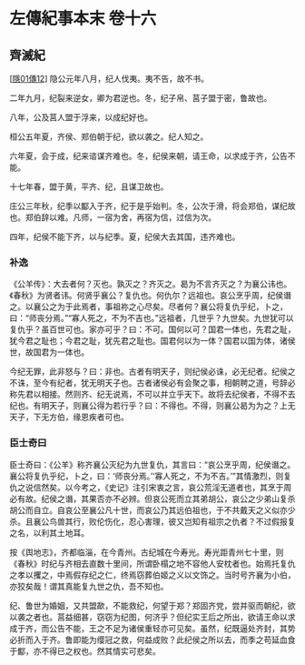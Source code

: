 # 左傳紀事本末 卷十六

## 齊滅紀

[[隱01傳12](../ChunQiuZuoZhuan/01Yin/01Yin01.md#01Yin01Zhuan12
)] 隐公元年八月，纪人伐夷。夷不告，故不书。

二年九月，纪裂来逆女，卿为君逆也。冬，纪子帛、莒子盟于密，鲁故也。

八年，公及莒人盟于浮来，以成纪好也。

桓公五年夏，齐侯、郑伯朝于纪，欲以袭之。纪人知之。

六年夏，会于成，纪来谘谋齐难也。冬，纪侯来朝，请王命，以求成于齐，公告不能。

十七年春，盟于黄，平齐、纪，且谋卫故也。

庄公三年秋，纪季以酅入于齐，纪于是乎始判。冬，公次于滑，将会郑伯，谋纪故也。郑伯辞以难。凡师，一宿为舍，再宿为信，过信为次。

四年，纪侯不能下齐，以与纪季。夏，纪侯大去其国，违齐难也。

### 补逸

《公羊传》：大去者何？灭也。孰灭之？齐灭之。曷为不言齐灭之？为襄公讳也。《春秋》为贤者讳。何贤乎襄公？复仇也。何仇尔？远祖也。哀公烹乎周，纪侯谮之。以襄公之为于此焉者，事祖祢之心尽矣。尽者何？襄公将复仇乎纪，卜之，曰：“师丧分焉。”“寡人死之，不为不吉也。”远祖者，几世乎？九世矣。九世犹可以复仇乎？虽百世可也。家亦可乎？曰：不可。国何以可？国君一体也，先君之耻，犹今君之耻也；今君之耻，犹先君之耻也。国君何以为一体？国君以国为体，诸侯世，故国君为一体也。

今纪无罪，此非怒与？曰：非也。古者有明天子，则纪侯必诛，必无纪者。纪侯之不诛，至今有纪者，犹无明天子也。古者诸侯必有会聚之事，相朝聘之道，号辞必称先君以相接。然则齐、纪无说焉，不可以并立乎天下。故将去纪侯者，不得不去纪也。有明天子，则襄公得为若行乎？曰：不得也。不得，则襄公曷为为之？上无天子，下无方伯，缘恩疾者可也。

### 臣士奇曰

臣士奇曰：《公羊》称齐襄公灭纪为九世复仇，其言曰：“哀公烹乎周，纪侯谮之。襄公将复仇乎纪，卜之，曰：‘师丧分焉。’‘寡人死之，不为不吉。’”其情激烈，则复仇之说信然矣。以今考之，《史记》注引宋衷之言，哀公荒淫无道者也，其烹于周必有故。纪侯之谮，其果否亦不必辨。但哀公死而立其弟胡公，哀公之少弟山复杀胡公而自立。自哀公至襄公凡十世，而哀公乃其远伯祖也，于不共戴天之义似亦少杀。且襄公鸟兽其行，败伦伤化，忍心害理，彼又岂知有祖宗之仇者？不过假报复之名，以利其土地耳。

按《舆地志》，齐都临淄，在今青州。古纪城在今寿光。寿光距青州七十里，则《春秋》时纪与齐相去直数十里间，所谓卧榻之地不容他人安枕者也。始焉托复仇之孝以攫之，中焉假存纪之仁，终焉窃葬伯姬之义以文饰之。当时号齐襄为小伯，亦狡矣哉！谓其真能复九世之仇，吾不知也。

纪、鲁世为婚姻，又共盟歃，不能救纪，何望于郑？郑固齐党，尝并驱而朝纪，欲以袭之者也。莒益细甚，窃窃为纪图，何济乎？但纪实王后之所出，欲请王命以求成于齐，而公告不能，王之不足为诸侯重轻亦可见矣。虽然，纪既逼处齐封，其势必折而入于齐。鲁即能为缨冠之救，何益成败？此纪侯之所以去，而季之苟延血食于酅，亦不得已之权也。然其情实可悲矣。
